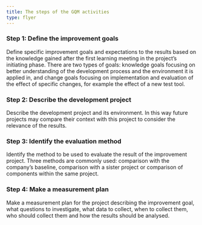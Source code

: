 ```yaml
---
title: The steps of the GQM activities
type: flyer
---
```


### Step 1: Define the improvement goals
Define specific improvement goals and expectations to the results based on the knowledge gained after the first learning meeting in the project’s initiating phase. There are two types of goals: knowledge goals focusing on better understanding of the development process and the environment it is applied in, and change goals focusing on implementation and evaluation of the effect of specific changes, for example the effect of a new test tool.

### Step 2: Describe the development project
Describe the development project and its environment. In this way future projects may compare their context with this project to consider the relevance of the results. 

### Step 3: Identify the evaluation method
Identify the method to be used to evaluate the result of the improvement project. Three methods are commonly used: comparison with the company’s baseline, comparison with a sister project or comparison of components within the same project.

### Step 4: Make a measurement plan
Make a measurement plan for the project describing the improvement goal, what questions to investigate, what data to collect, when to collect them, who should collect them and how the results should be analysed.
